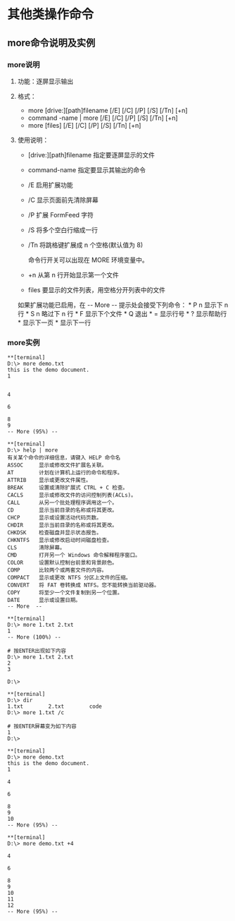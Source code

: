 # 其他类操作命令

## more命令说明及实例

### more说明
1. 功能：逐屏显示输出
2. 格式：
	* more [drive:][path]filename [/E] [/C] [/P] [/S] [/Tn] [+n]
	* command -name | more [/E] [/C] [/P] [/S] [/Tn] [+n]
	* more [files] [/E] [/C] [/P] [/S] [/Tn] [+n]
3. 使用说明：
	* [drive:][path]filename 指定要逐屏显示的文件
	* command-name 指定要显示其输出的命令
	* /E 启用扩展功能
	* /C 显示页面前先清除屏幕
	* /P 扩展 FormFeed 字符
	* /S 将多个空白行缩成一行
	* /Tn 将跳格键扩展成 n 个空格(默认值为 8)

		命令行开关可以出现在 MORE 环境变量中。

	* +n 从第 n 行开始显示第一个文件
	* files 要显示的文件列表，用空格分开列表中的文件

	如果扩展功能已启用，在 -- More -- 提示处会接受下列命令：
		* P n     显示下 n 行
		* S n     略过下 n 行
		* F       显示下个文件
		* Q       退出
		* =       显示行号
		* ?       显示帮助行
		* <space> 显示下一页
		* <ret>   显示下一行

### more实例
```
**[terminal]
D:\> more demo.txt
this is the demo document.
1
 
 
4
 
6
 
8
9
-- More (95%) --
```

```
**[terminal]
D:\> help | more
有关某个命令的详细信息，请键入 HELP 命令名
ASSOC     显示或修改文件扩展名关联。
AT        计划在计算机上运行的命令和程序。
ATTRIB    显示或更改文件属性。
BREAK     设置或清除扩展式 CTRL + C 检查。
CACLS     显示或修改文件的访问控制列表(ACLs)。
CALL      从另一个批处理程序调用这一个。
CD        显示当前目录的名称或将其更改。
CHCP      显示或设置活动代码页数。
CHDIR     显示当前目录的名称或将其更改。
CHKDSK    检查磁盘并显示状态报告。
CHKNTFS   显示或修改启动时间磁盘检查。
CLS       清除屏幕。
CMD       打开另一个 Windows 命令解释程序窗口。
COLOR     设置默认控制台前景和背景颜色。
COMP      比较两个或两套文件的内容。
COMPACT   显示或更改 NTFS 分区上文件的压缩。
CONVERT   将 FAT 卷转换成 NTFS。您不能转换当前驱动器。
COPY      将至少一个文件复制到另一个位置。
DATE      显示或设置日期。
-- More  --
```

```
**[terminal]
D:\> more 1.txt 2.txt
1
-- More (100%) --

# 按ENTER出现如下内容
D:\> more 1.txt 2.txt
2
3

D:\>
```

```
**[terminal]
D:\> dir
1.txt        2.txt        code
D:\> more 1.txt /c

# 按ENTER屏幕变为如下内容
1
D:\>
```

```
**[terminal]
D:\> more demo.txt
this is the demo document.
1
 
4
 
6
 
8
9
10
-- More (95%) --
```

```
**[terminal]
D:\> more demo.txt +4
 
4
 
6
 
8
9
10
11
12
-- More (95%) --
```
